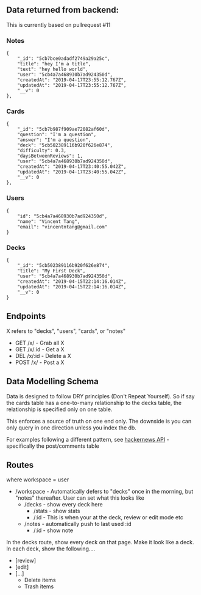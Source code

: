 ## Data returned from backend:

This is currently based on pullrequest #11

### Notes

```
{
    "_id": "5cb7bce0adadf2749a29a25c",
    "title": "hey I'm a title",
    "text": "hey hello world",
    "user": "5cb4a7a468930b7ad924350d",
    "createdAt": "2019-04-17T23:55:12.767Z",
    "updatedAt": "2019-04-17T23:55:12.767Z",
    "__v": 0
},
```

### Cards

```
{
    "_id": "5cb7b987f909ae72082af60d",
    "question": "I'm a question",
    "answer": "I'm a question",
    "deck": "5cb502389116b920f626e874",
    "difficulty": 0.3,
    "daysBetweenReviews": 1,
    "user": "5cb4a7a468930b7ad924350d",
    "createdAt": "2019-04-17T23:40:55.042Z",
    "updatedAt": "2019-04-17T23:40:55.042Z",
    "__v": 0
},
```

### Users

```
{
    "id": "5cb4a7a468930b7ad924350d",
    "name": "Vincent Tang",
    "email": "vincentntang@gmail.com"
}
```

### Decks

```
{
    "_id": "5cb502389116b920f626e874",
    "title": "My First Deck",
    "user": "5cb4a7a468930b7ad924350d",
    "createdAt": "2019-04-15T22:14:16.014Z",
    "updatedAt": "2019-04-15T22:14:16.014Z",
    "__v": 0
}
```

## Endpoints

X refers to "decks", "users", "cards", or "notes"

- GET /x/      - Grab all X
- GET /x/:id   - Get a X
- DEL /x/:id   - Delete a X
- POST /x/     - Post a X

## Data Modelling Schema

Data is designed to follow DRY principles (Don't Repeat Yourself). So if say the cards table has a one-to-many relationship to the decks table, the relationship is specified only on one table.

This enforces a source of truth on one end only.
The downside is you can only query in one direction unless you index the db.

For examples following a different pattern, see [hackernews API](https://github.com/HackerNews/API) - specifically the post/comments table

## Routes

where workspace = user

- /workspace - Automatically defers to "decks" once in the morning, but "notes" thereafter. User can set what this looks like
  - /decks - show every deck here
    - /stats - show stats
    - /:id - This is when your at the deck, review or edit mode etc
  - /notes - automatically push to last used :id
    - /:id - show note

In the decks route, show every deck on that page. Make it look like a deck.
In each deck, show the following....

- [review]
- [edit]
- [...]
  - Delete items
  - Trash items
